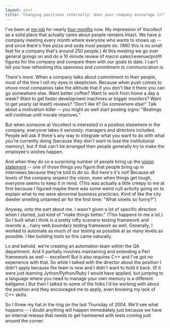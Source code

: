 ```yaml
---
layout: post
title: "Changing positions internally: does your company encourage it?"
---
```




<p>I've been at <a href="http://www.vocollect.com/">my job</a> for nearly <a href="http://www.cwinters.com/news/display/?news_id=3233">four months</a> now. My impression of Vocollect as a solid place that actually cares about people remains intact. We have a company meeting every month where everyone who wants to shows up -- and since there's free pizza and soda most people do. (IMO this is no small feat for a company that's around 250 people.) At this meeting we go over general goings on and do a 10 minute review of macro sales/revenue/profit figures for the company and compare them with our goals to date. I can't tell you how refreshing this openness and commitment to communication is.</p>

<p>There's more. When a company talks about commitment to their people, most of the time I roll my eyes in skepticism. Because when push comes to shove most companies take the attitude that if you don't like it there you can go somewhere else. Want better coffee? Want to work from home a day a week? Want to get faster development machines or bigger monitors? Want to get yearly (at least!) reviews? "Don't like it? Go somewhere else!" Talk about a motivation-killer -- you might as well start posting signs: "Beatings will continue until morale improves."

<p>But when someone at Vocollect is interested in a position elsewhere in the company, everyone takes it seriously: managers and directors included. People will ask if there's any way to integrate what you want to do with what you're currently doing (because they don't want to lose the institutional memory), but if that can't be arranged then people generally try to make the employee's wishes happen.</p>

<p>And when they do so a surprising number of people bring up the <a href="http://www.vocollect.com/us/company/vision.php">vision statement</a> -- one of those things you figure that people bring up in interviews because they're told to do so. But here's it's not! Because all levels of the company respect the vision, even when things get tough, everyone seems to keep it in mind. (This was actually a little creepy to me at first because I figured maybe there was some weird cult activity going on to explain what to me were abnormal business practicies. Kind of like the city dweller smelling untainted air for the first time: "What smells so funny?")</p>

<p>Anyway, onto the part about me. I wasn't given a lot of specific direction when I started, just kind of "make things better."  (This happens to me a lot.) So I built what I think is a pretty nifty scenario testing framework and rewrote a... hairy web boundary testing framework as well. Generally, I worked to automate as much of our testing as possible at as many levels as possible. I like building tools so this came naturally.</p>

<p>Lo and behold, we're creating an automation team within the QA department. And it partially involves maintaining and extending a Perl framework as well -- excellent! But it also requires C++ and I've got no experience with that. So while I talked with the director about the position I didn't apply because the team is new and I didn't want to hold it back. (If it were just learning Jython/Python/Ruby  I would have applied, but jumping to a language where you need to manage your own memory is a different ballgame.) But then I talked to some of the folks I'd be working with about the position and they encouraged me to apply, even knowing my lack of C++ skills.</p>

<p>So I threw my hat in the ring on the last Thursday of 2004. We'll see what happens -- I doubt anything will happen immediately just because we have an internal release that needs to get hammered with tests coming just around the corner.</p>


